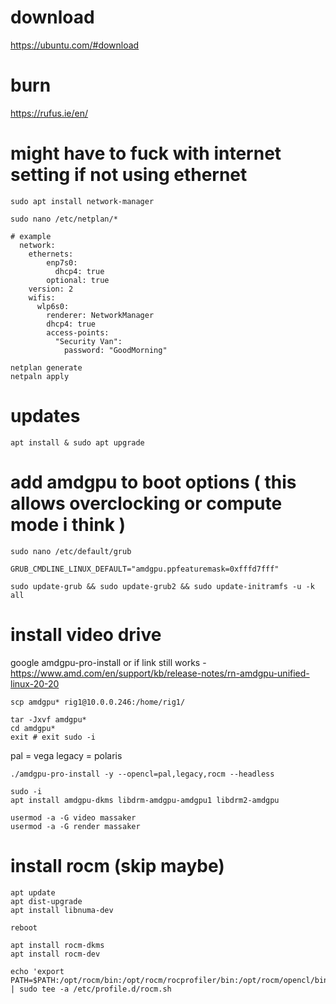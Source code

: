 # download
https://ubuntu.com/#download
# burn
https://rufus.ie/en/
# might have to fuck with internet setting if not using ethernet
```
sudo apt install network-manager
```
```
sudo nano /etc/netplan/*
```
```
# example
  network:
    ethernets:
        enp7s0:
          dhcp4: true
        optional: true
    version: 2
    wifis:
      wlp6s0:
        renderer: NetworkManager
        dhcp4: true
        access-points:
          "Security Van":
            password: "GoodMorning"   
```
```
netplan generate
netpaln apply
```
# updates
```
apt install & sudo apt upgrade
```
# add amdgpu to boot options ( this allows overclocking or compute mode i think )
```
sudo nano /etc/default/grub
```
```
GRUB_CMDLINE_LINUX_DEFAULT="amdgpu.ppfeaturemask=0xfffd7fff"
```
```
sudo update-grub && sudo update-grub2 && sudo update-initramfs -u -k all
```

# install video drive
google amdgpu-pro-install
or if link still works - https://www.amd.com/en/support/kb/release-notes/rn-amdgpu-unified-linux-20-20
```
scp amdgpu* rig1@10.0.0.246:/home/rig1/
```
```
tar -Jxvf amdgpu*
cd amdgpu*
exit # exit sudo -i
```
pal = vega
legacy = polaris
```
./amdgpu-pro-install -y --opencl=pal,legacy,rocm --headless
```
```
sudo -i
apt install amdgpu-dkms libdrm-amdgpu-amdgpu1 libdrm2-amdgpu
```
```
usermod -a -G video massaker
usermod -a -G render massaker
```
# install rocm (skip maybe)
```
apt update
apt dist-upgrade
apt install libnuma-dev
```
```
reboot
```
```
apt install rocm-dkms
apt install rocm-dev
```
```
echo 'export PATH=$PATH:/opt/rocm/bin:/opt/rocm/rocprofiler/bin:/opt/rocm/opencl/bin' | sudo tee -a /etc/profile.d/rocm.sh
```
